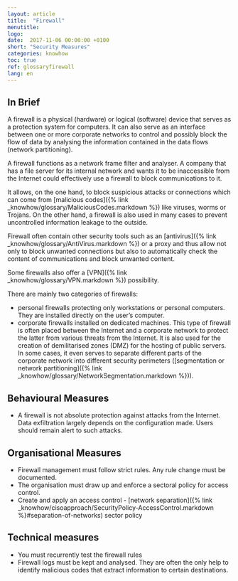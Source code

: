```yaml
---
layout: article
title:  "Firewall"
menutitle:
logo:
date:  2017-11-06 00:00:00 +0100
short: "Security Measures"
categories: knowhow
toc: true
ref: glossaryfirewall
lang: en
---
```


## In Brief
A firewall is a physical (hardware) or logical (software) device that serves as a protection system for computers. It can also serve as an interface between one or more corporate networks to control and possibly block the flow of data by analysing the information contained in the data flows (network partitioning).

A firewall functions as a network frame filter and analyser. A company that has a file server for its internal network and wants it to be inaccessible from the Internet could effectively use a firewall to block communications to it.

It allows, on the one hand, to block suspicious attacks or connections which can come from [malicious codes]({% link _knowhow/glossary/MaliciousCodes.markdown %}) like viruses, worms or Trojans. On the other hand, a firewall is also used in many cases to prevent uncontrolled information leakage to the outside.

Firewall often contain other security tools such as an [antivirus]({% link _knowhow/glossary/AntiVirus.markdown %}) or a proxy and thus allow not only to block unwanted connections but also to automatically check the content of communications and block unwanted content. 

Some firewalls also offer a [VPN]({% link _knowhow/glossary/VPN.markdown %}) possibility.

There are mainly two categories of firewalls:
* personal firewalls protecting only workstations or personal computers. They are installed directly on the user’s computer.
* corporate firewalls installed on dedicated machines. This type of firewall is often placed between the Internet and a corporate network to protect the latter from various threats from the Internet. It is also used for the creation of demilitarised zones (DMZ) for the hosting of public servers. In some cases, it even serves to separate different parts of the corporate network into different security perimeters ([segmentation or network partitioning]({% link _knowhow/glossary/NetworkSegmentation.markdown %})).

## Behavioural Measures
* A firewall is not absolute protection against attacks from the Internet. Data exfiltration largely depends on the configuration made. Users should remain alert to such attacks.

## Organisational Measures
* Firewall management must follow strict rules. Any rule change must be documented.
* The organisation must draw up and enforce a sectoral policy for access control.
* Create and apply an access control - [network separation]({% link _knowhow/cisoapproach/SecurityPolicy-AccessControl.markdown %}#separation-of-networks) sector policy

## Technical measures
* You must recurrently test the firewall rules
* Firewall logs must be kept and analysed. They are often the only help to identify malicious codes that extract information to certain destinations.
